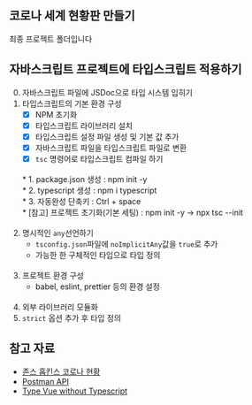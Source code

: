 ## 코로나 세계 현황판 만들기

최종 프로젝트 폴더입니다

## 자바스크립트 프로젝트에 타입스크립트 적용하기

0. 자바스크립트 파일에 JSDoc으로 타입 시스템 입히기
1. 타입스크립트의 기본 환경 구성
    - [X] NPM 초기화
    - [X] 타입스크립트 라이브러리 설치
    - [X] 타입스크립트 설정 파일 생성 및 기본 값 추가
    - [X] 자바스크립트 파일을 타입스크립트 파일로 변환
    - [X] `tsc` 명령어로 타입스크립트 컴파일 하기
     <br>
    * 1. package.json 생성 : npm init -y<br>
    * 2. typescript 생성 : npm i typescript<br>
    * 3. 자동완성 단축키 : Ctrl + space<br>
    * [참고] 프로젝트 초기화(기본 세팅) : npm init -y -> npx tsc --init<br>
    <br>
2. 명시적인 `any`선언하기
    - `tsconfig.json`파일에 `noImplicitAny`값을 `true`로 추가
    - 가능한 한 구체적인 타입으로 타입 정의
    <br>
3. 프로젝트 환경 구성
    - babel, eslint, prettier 등의 환경 설정
    <br>
4. 외부 라이브러리 모듈화
5. `strict` 옵션 추가 후 타입 정의
    
    

## 참고 자료

- [존스 홉킨스 코로나 현황](https://www.arcgis.com/apps/opsdashboard/index.html#/bda7594740fd40299423467b48e9ecf6)
- [Postman API](https://documenter.getpostman.com/view/10808728/SzS8rjbc?version=latest#27454960-ea1c-4b91-a0b6-0468bb4e6712)
- [Type Vue without Typescript](https://blog.usejournal.com/type-vue-without-typescript-b2b49210f0b)
